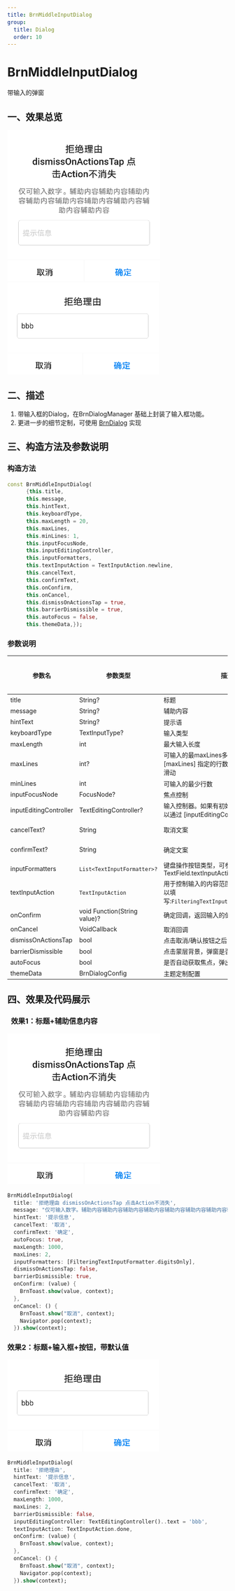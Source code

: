 ```yaml
---
title: BrnMiddleInputDialog
group:
  title: Dialog
  order: 10
---
```


# BrnMiddleInputDialog

带输入的弹窗

## 一、效果总览
![](./img/BrnMiddleInputDialogIntro1.png)
![](./img/BrnMiddleInputDialogIntro2.png)

## 二、描述

1. 带输入框的Dialog，在BrnDialogManager 基础上封装了输入框功能。
2. 更进一步的细节定制，可使用 [BrnDialog](../widgets/brn-dialog) 实现

## 三、构造方法及参数说明

### 构造方法


```dart
const BrnMiddleInputDialog(
      {this.title,
      this.message,
      this.hintText,
      this.keyboardType,
      this.maxLength = 20,
      this.maxLines,
      this.minLines: 1,
      this.inputFocusNode,
      this.inputEditingController,
      this.inputFormatters,
      this.textInputAction = TextInputAction.newline,
      this.cancelText,
      this.confirmText,
      this.onConfirm,
      this.onCancel,
      this.dismissOnActionsTap = true,
      this.barrierDismissible = true,
      this.autoFocus = false,
      this.themeData,});
```
### 参数说明

| **参数名** | **参数类型** | **描述** | **是否必填** | **默认值** |
| --- | --- | --- | --- | --- |
| title | String? | 标题 | 否 |  |
| message | String? | 辅助内容 | 否 |  |
| hintText | String? | 提示语 | 否 |  |
| keyboardType | TextInputType? | 输入类型 | 否 | |
| maxLength | int | 最大输入长度 | 否 | 20 |
| maxLines | int? | 可输入的最maxLines多行数。超过 [maxLines] 指定的行数后，输入内容会变成可滑动 | 否 | |
| minLines | int | 可输入的最少行数 | 否 | 1 |
| inputFocusNode | FocusNode? | 焦点控制 | 否 |  |
| inputEditingController | TextEditingController? | 输入控制器。如果有初始状态的填充文字，可以通过 [inputEditingController] 设置 | 否 |  |
| cancelText? | String | 取消文案 | 否 | 默认值为国际化配置文本 '取消' |
| confirmText? | String | 确定文案 | 否 | 默认值为国际化配置文本 '确定' |
| inputFormatters | `List<TextInputFormatter>?` | 键盘操作按钮类型，可参见系统的 TextField.textInputAction | 否 | TextInputAction.newline |
| textInputAction | `TextInputAction` | 用于控制输入的内容范围比如只能输入数字可以填写:`FilteringTextInputFormatter.digitsOnly` | 否 | 无 |
| onConfirm | void Function(String value)? | 确定回调，返回输入的值 | 否 |  |
| onCancel | VoidCallback | 取消回调 | 否 |  |
| dismissOnActionsTap | bool | 点击取消/确认按钮之后，是否自动关闭弹窗 | 否 | true |
| barrierDismissible | bool | 点击蒙层背景，弹窗是否可关闭。 | 否 | true |
| autoFocus | bool | 是否自动获取焦点，弹出键盘 | 否 | false |
| themeData | BrnDialogConfig | 主题定制配置 | 否 | defaultDialogConfig |


## 四、效果及代码展示

###  效果1：标题+辅助信息内容

![](./img/BrnMiddleInputDialogIntro1.png)



```dart
BrnMiddleInputDialog(
  title: '拒绝理由 dismissOnActionsTap 点击Action不消失',
  message: "仅可输入数字。辅助内容辅助内容辅助内容辅助内容辅助内容辅助内容辅助内容辅助内容辅助内容 ",
  hintText: '提示信息',
  cancelText: '取消',
  confirmText: '确定',
  autoFocus: true,
  maxLength: 1000,
  maxLines: 2,
  inputFormatters: [FilteringTextInputFormatter.digitsOnly],
  dismissOnActionsTap: false,
  barrierDismissible: true,
  onConfirm: (value) {
    BrnToast.show(value, context);
  },
  onCancel: () {
    BrnToast.show("取消", context);
    Navigator.pop(context);
  }).show(context);
```
### 效果2：标题+输入框+按钮，带默认值

![](./img/BrnMiddleInputDialogIntro2.png)

```dart
BrnMiddleInputDialog(
  title: '拒绝理由',
  hintText: '提示信息',
  cancelText: '取消',
  confirmText: '确定',
  maxLength: 1000,
  maxLines: 2,
  barrierDismissible: false,
  inputEditingController: TextEditingController()..text = 'bbb',
  textInputAction: TextInputAction.done,
  onConfirm: (value) {
    BrnToast.show(value, context);
  },
  onCancel: () {
    BrnToast.show("取消", context);
    Navigator.pop(context);
  }).show(context);
```
